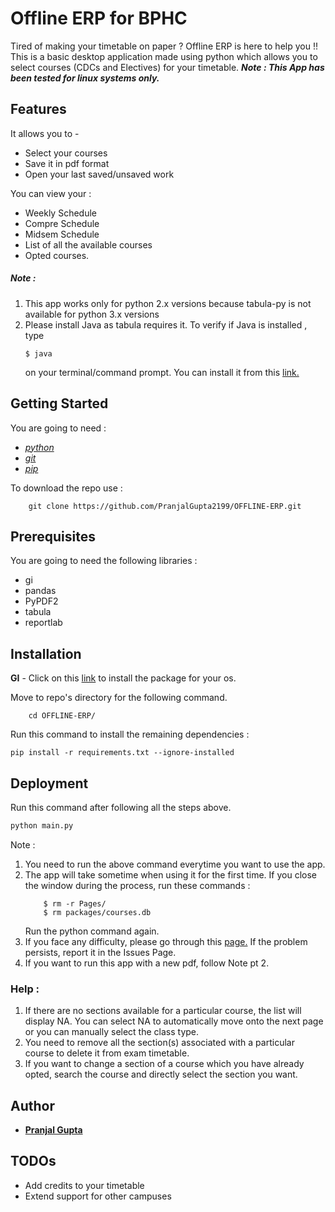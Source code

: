 # Offline ERP for BPHC 
Tired of making your timetable on paper ? Offline ERP is here to help you !!
This is a basic desktop application made using python which allows you to select courses (CDCs and Electives) for your timetable. 
**_Note : This App has been tested for linux systems only._**

## Features
It allows you to - 

  - Select your courses 
  - Save it in pdf format
  - Open your last saved/unsaved work

You can view your :
  - Weekly Schedule
  - Compre Schedule
  - Midsem Schedule
  - List of all the available courses 
  - Opted courses.

##### Note :
1. This app works only for python 2.x versions because tabula-py is not available for python 3.x versions
2. Please install Java as tabula requires it. 
    To verify if Java is installed , type 
    ```
    $ java 
    ```
    on your terminal/command prompt.
    You can install it from this [link.](https://java.com/en/download/help/download_options.xml)

## Getting Started
You are going to need :
- [_python_](https://www.python.org/downloads/source/)
- [_git_](https://git-scm.com/downloads/)
- [_pip_](https://pip.pypa.io/en/stable/installing/)


    
To download the repo use : 
```
    git clone https://github.com/PranjalGupta2199/OFFLINE-ERP.git
```



##  Prerequisites
You are going to need the following libraries :
- gi
- pandas 
- PyPDF2 
- tabula 
- reportlab

## Installation
**GI** - Click on this [link](http://pygobject.readthedocs.io/en/latest/getting_started.html) to install the package for your os.

 
Move to repo's directory for the following command.
```
    cd OFFLINE-ERP/
 ```

Run this command to install the remaining dependencies : 

    pip install -r requirements.txt --ignore-installed 

## Deployment 
Run this command after following all the steps above.

```python
python main.py 
```
Note :
1. You need to run the above command everytime you want to use the app. 
2. The app will take sometime when using it for the first time. If you close the window during the process, run these commands :
    ```
        $ rm -r Pages/
        $ rm packages/courses.db
    ```
    Run the python command again.
3. If you face any difficulty, please go through this [page.](https://github.com/chezou/tabula-py) If the problem persists, report it in the Issues Page.
4. If you want to run this app with a new pdf, follow Note pt 2.


### Help :
1. If there are no sections available for a particular course, the list will display NA. You can select NA to automatically move onto the next page or
  you can manually select the class type.
2. You need to remove all the section(s) associated with a particular course to delete it from exam timetable.
3. If you want to change a section of a course which you have already opted, search the course and directly select the section you want.

## Author
-  [**Pranjal Gupta**](https://github.com/PranjalGupta2199/)

## TODOs
 
- Add credits to your timetable
- Extend support for other campuses 

